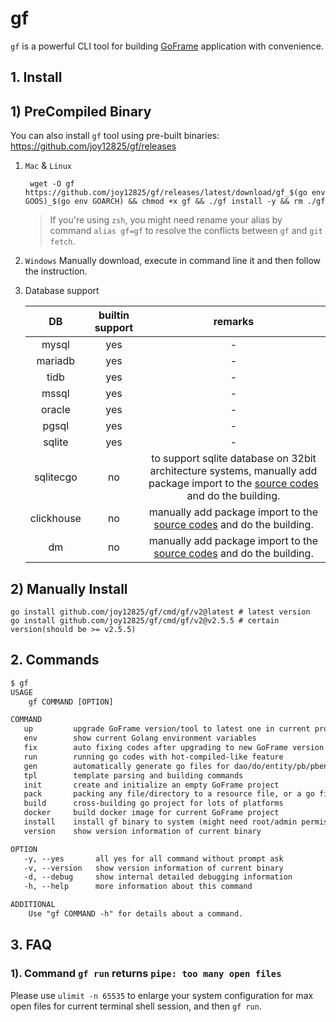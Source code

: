 # gf

`gf` is a powerful CLI tool for building [GoFrame](https://goframe.org) application with convenience.

## 1. Install

## 1) PreCompiled Binary

You can also install `gf` tool using pre-built binaries: <https://github.com/joy12825/gf/releases>

1. `Mac` & `Linux`

   ```shell
    wget -O gf https://github.com/joy12825/gf/releases/latest/download/gf_$(go env GOOS)_$(go env GOARCH) && chmod +x gf && ./gf install -y && rm ./gf
   ```

   > If you're using `zsh`, you might need rename your alias by command `alias gf=gf` to resolve the conflicts between `gf` and `git fetch`.

2. `Windows`
   Manually download, execute in command line it and then follow the instruction.

3. Database support

   |     DB     | builtin support |                                                                             remarks                                                                              |
   |:----------:|:---------------:|:----------------------------------------------------------------------------------------------------------------------------------------------------------------:|
   |   mysql    |       yes       |                                                                                -                                                                                 |
   |  mariadb   |       yes       |                                                                                -                                                                                 |
   |    tidb    |       yes       |                                                                                -                                                                                 |
   |   mssql    |       yes       |                                                                                -                                                                                 |
   |   oracle   |       yes       |                                                                                -                                                                                 |
   |   pgsql    |       yes       |                                                                                -                                                                                 |
   |   sqlite   |       yes       |                                                                                -                                                                                 |
   | sqlitecgo  |       no        | to support sqlite database on 32bit architecture systems, manually add package import to the [source codes](./internal/cmd/cmd_gen_dao.go) and do the building.  |
   | clickhouse |       no        |                              manually add package import to the [source codes](./internal/cmd/cmd_gen_dao.go) and do the building.                               |
   |     dm     |       no        |                              manually add package import to the [source codes](./internal/cmd/cmd_gen_dao.go) and do the building.                               |

## 2) Manually Install

```shell
go install github.com/joy12825/gf/cmd/gf/v2@latest # latest version
go install github.com/joy12825/gf/cmd/gf/v2@v2.5.5 # certain version(should be >= v2.5.5)
```

## 2. Commands

```html
$ gf
USAGE
    gf COMMAND [OPTION]

COMMAND
   up         upgrade GoFrame version/tool to latest one in current project
   env        show current Golang environment variables
   fix        auto fixing codes after upgrading to new GoFrame version
   run        running go codes with hot-compiled-like feature
   gen        automatically generate go files for dao/do/entity/pb/pbentity
   tpl        template parsing and building commands
   init       create and initialize an empty GoFrame project
   pack       packing any file/directory to a resource file, or a go file
   build      cross-building go project for lots of platforms
   docker     build docker image for current GoFrame project
   install    install gf binary to system (might need root/admin permission)
   version    show version information of current binary

OPTION
   -y, --yes       all yes for all command without prompt ask
   -v, --version   show version information of current binary
   -d, --debug     show internal detailed debugging information
   -h, --help      more information about this command

ADDITIONAL
    Use "gf COMMAND -h" for details about a command.
```

## 3. FAQ

### 1). Command `gf run` returns `pipe: too many open files`

Please use `ulimit -n 65535` to enlarge your system configuration for max open files for current terminal shell session, and then `gf run`.
